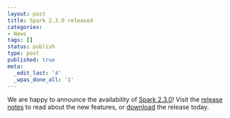 ```yaml
---
layout: post
title: Spark 2.3.0 released
categories:
- News
tags: []
status: publish
type: post
published: true
meta:
  _edit_last: '4'
  _wpas_done_all: '1'
---
```

We are happy to announce the availability of <a href="{{site.baseurl}}/releases/spark-release-2-3-0.html" title="Spark Release 2.3.0">Spark 2.3.0</a>! Visit the <a href="{{site.baseurl}}/releases/spark-release-2-3-0.html" title="Spark Release 2.3.0">release notes</a> to read about the new features, or <a href="{{site.baseurl}}/downloads.html">download</a> the release today.
